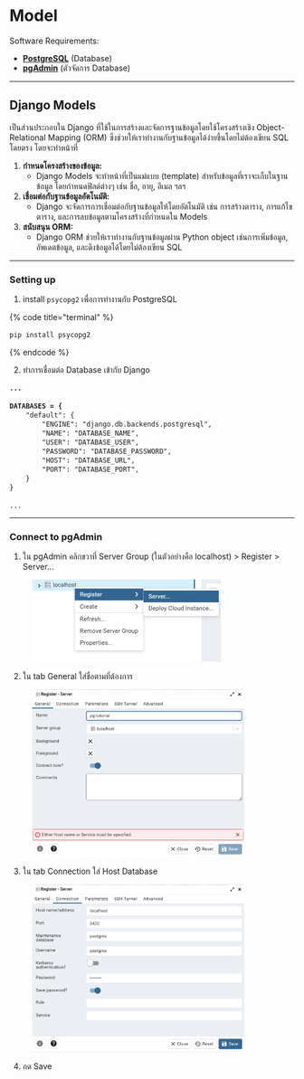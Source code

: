 # Model

Software Requirements:

* [**PostgreSQL**](https://www.postgresql.org/download/) (Database)
* [**pgAdmin**](https://www.pgadmin.org/download/) (ตัวจัดการ Database)

***

## Django Models

เป็นส่วนประกอบใน Django ที่ใช้ในการสร้างและจัดการฐานข้อมูลโดยใช้โครงสร้างเชิง Object-Relational Mapping (ORM) ซึ่งช่วยให้เราทำงานกับฐานข้อมูลได้ง่ายขึ้นโดยไม่ต้องเขียน SQL โดยตรง โดยจะทำหน้าที่

1. **กำหนดโครงสร้างของข้อมูล:**
   * Django Models จะทำหน้าที่เป็นแม่แบบ (template) สำหรับข้อมูลที่เราจะเก็บในฐานข้อมูล โดยกำหนดฟิลด์ต่างๆ เช่น ชื่อ, อายุ, อีเมล ฯลฯ
2. **เชื่อมต่อกับฐานข้อมูลอัตโนมัติ:**
   * Django จะจัดการการเชื่อมต่อกับฐานข้อมูลให้โดยอัตโนมัติ เช่น การสร้างตาราง, การแก้ไขตาราง, และการลบข้อมูลตามโครงสร้างที่กำหนดใน Models
3. **สนับสนุน ORM:**
   * Django ORM ช่วยให้เราทำงานกับฐานข้อมูลผ่าน Python object เช่นการเพิ่มข้อมูล, อัพเดตข้อมูล, และดึงข้อมูลได้โดยไม่ต้องเขียน SQL

***

### Setting up

1. install `psycopg2` เพื่อการทำงานกับ PostgreSQL

{% code title="terminal" %}
```bash
pip install psycopg2
```
{% endcode %}

2. ทำการเชื่อมต่อ Database เข้ากับ Django

<pre class="language-python" data-title="/myproject/settings.py"><code class="lang-python"><strong>...
</strong><strong>
</strong><strong>DATABASES = {
</strong>    "default": {
        "ENGINE": "django.db.backends.postgresql",
        "NAME": "DATABASE_NAME",
        "USER": "DATABASE_USER",
        "PASSWORD": "DATABASE_PASSWORD",
        "HOST": "DATABASE_URL",
        "PORT": "DATABASE_PORT",
    }
}

...
</code></pre>

***

### Connect to pgAdmin

1. ใน pgAdmin คลิกขวาที่ Server Group (ในตัวอย่างคือ localhost) > Register > Server...

<figure><img src="../.gitbook/assets/image (3).png" alt="" width="334"><figcaption></figcaption></figure>

2. ใน tab General ใส่ชื่อตามที่ต้องการ

<figure><img src="../.gitbook/assets/image (4).png" alt="" width="375"><figcaption></figcaption></figure>

3. ใน tab Connection ใส่ Host Database

<figure><img src="../.gitbook/assets/image (5).png" alt="" width="375"><figcaption></figcaption></figure>

4. กด Save
